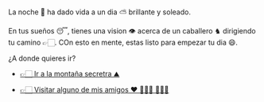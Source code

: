 La noche 🌃 ha dado vida a un dia ⛅ brillante y soleado.

En tus sueños 😴, tienes una vision 👁️ acerca de un caballero ♞ dirigiendo tu camino 👉🏻. COn esto en mente, estas listo para empezar tu dia 😄.

¿A donde quieres ir?

- [👉🏻 Ir a la montaña secretra ⛰️](3.md)

- [👉🏻 Visitar alguno de mis amigos ❤️ 🧍🏻‍♀️ 🧍🏻‍♂️](3-A.md)
